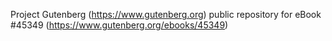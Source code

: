 Project Gutenberg (https://www.gutenberg.org) public repository for eBook #45349 (https://www.gutenberg.org/ebooks/45349)
